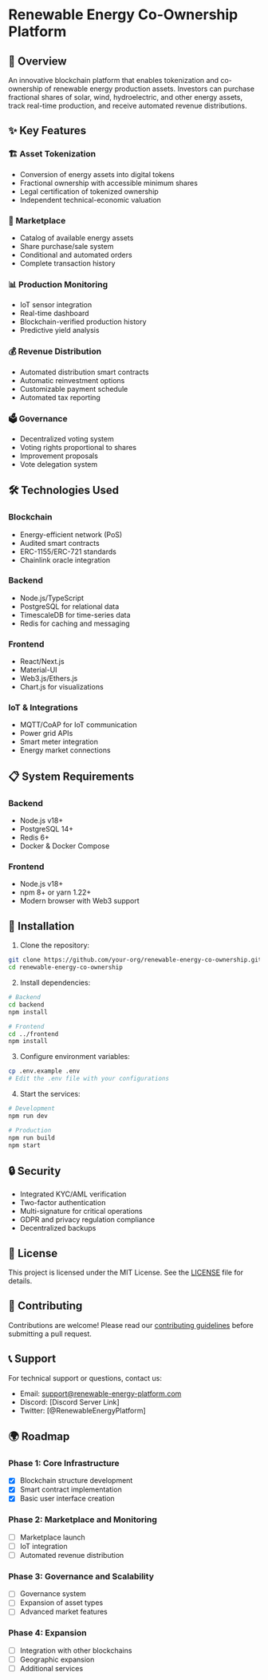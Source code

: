# Renewable Energy Co-Ownership Platform

## 🚀 Overview
An innovative blockchain platform that enables tokenization and co-ownership of renewable energy production assets. Investors can purchase fractional shares of solar, wind, hydroelectric, and other energy assets, track real-time production, and receive automated revenue distributions.

## ✨ Key Features

### 🏗️ Asset Tokenization
- Conversion of energy assets into digital tokens
- Fractional ownership with accessible minimum shares
- Legal certification of tokenized ownership
- Independent technical-economic valuation

### 💱 Marketplace
- Catalog of available energy assets
- Share purchase/sale system
- Conditional and automated orders
- Complete transaction history

### 📊 Production Monitoring
- IoT sensor integration
- Real-time dashboard
- Blockchain-verified production history
- Predictive yield analysis

### 💰 Revenue Distribution
- Automated distribution smart contracts
- Automatic reinvestment options
- Customizable payment schedule
- Automated tax reporting

### 🗳️ Governance
- Decentralized voting system
- Voting rights proportional to shares
- Improvement proposals
- Vote delegation system

## 🛠️ Technologies Used

### Blockchain
- Energy-efficient network (PoS)
- Audited smart contracts
- ERC-1155/ERC-721 standards
- Chainlink oracle integration

### Backend
- Node.js/TypeScript
- PostgreSQL for relational data
- TimescaleDB for time-series data
- Redis for caching and messaging

### Frontend
- React/Next.js
- Material-UI
- Web3.js/Ethers.js
- Chart.js for visualizations

### IoT & Integrations
- MQTT/CoAP for IoT communication
- Power grid APIs
- Smart meter integration
- Energy market connections

## 📋 System Requirements

### Backend
- Node.js v18+
- PostgreSQL 14+
- Redis 6+
- Docker & Docker Compose

### Frontend
- Node.js v18+
- npm 8+ or yarn 1.22+
- Modern browser with Web3 support

## 🚀 Installation

1. Clone the repository:
```bash
git clone https://github.com/your-org/renewable-energy-co-ownership.git
cd renewable-energy-co-ownership
```

2. Install dependencies:
```bash
# Backend
cd backend
npm install

# Frontend
cd ../frontend
npm install
```

3. Configure environment variables:
```bash
cp .env.example .env
# Edit the .env file with your configurations
```

4. Start the services:
```bash
# Development
npm run dev

# Production
npm run build
npm start
```

## 🔒 Security

- Integrated KYC/AML verification
- Two-factor authentication
- Multi-signature for critical operations
- GDPR and privacy regulation compliance
- Decentralized backups

## 📄 License

This project is licensed under the MIT License. See the [LICENSE](LICENSE) file for details.

## 🤝 Contributing

Contributions are welcome! Please read our [contributing guidelines](CONTRIBUTING.md) before submitting a pull request.

## 📞 Support

For technical support or questions, contact us:
- Email: support@renewable-energy-platform.com
- Discord: [Discord Server Link]
- Twitter: [@RenewableEnergyPlatform]

## 🌍 Roadmap

### Phase 1: Core Infrastructure
- [x] Blockchain structure development
- [x] Smart contract implementation
- [x] Basic user interface creation

### Phase 2: Marketplace and Monitoring
- [ ] Marketplace launch
- [ ] IoT integration
- [ ] Automated revenue distribution

### Phase 3: Governance and Scalability
- [ ] Governance system
- [ ] Expansion of asset types
- [ ] Advanced market features

### Phase 4: Expansion
- [ ] Integration with other blockchains
- [ ] Geographic expansion
- [ ] Additional services 